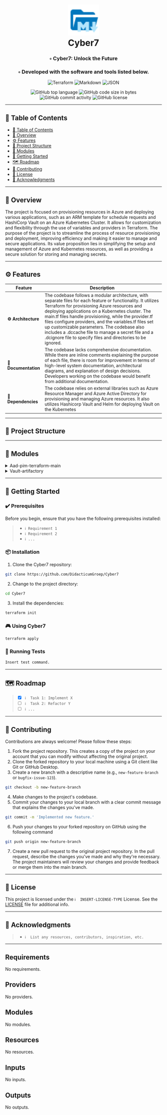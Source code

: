 <div align="center">
<h1 align="center">
<img src="https://raw.githubusercontent.com/PKief/vscode-material-icon-theme/ec559a9f6bfd399b82bb44393651661b08aaf7ba/icons/folder-markdown-open.svg" width="100" />
<br>Cyber7
</h1>
<h3>◦ Cyber7: Unlock the Future</h3>
<h3>◦ Developed with the software and tools listed below.</h3>

<p align="center">
<img src="https://img.shields.io/badge/Terraform-7B42BC.svg?style&logo=Terraform&logoColor=white" alt="Terraform" />
<img src="https://img.shields.io/badge/Markdown-000000.svg?style&logo=Markdown&logoColor=white" alt="Markdown" />
<img src="https://img.shields.io/badge/JSON-000000.svg?style&logo=JSON&logoColor=white" alt="JSON" />
</p>
<img src="https://img.shields.io/github/languages/top/DidacticumGroep/Cyber7?style&color=5D6D7E" alt="GitHub top language" />
<img src="https://img.shields.io/github/languages/code-size/DidacticumGroep/Cyber7?style&color=5D6D7E" alt="GitHub code size in bytes" />
<img src="https://img.shields.io/github/commit-activity/m/DidacticumGroep/Cyber7?style&color=5D6D7E" alt="GitHub commit activity" />
<img src="https://img.shields.io/github/license/DidacticumGroep/Cyber7?style&color=5D6D7E" alt="GitHub license" />
</div>

---

## 📒 Table of Contents
- [📒 Table of Contents](#-table-of-contents)
- [📍 Overview](#-overview)
- [⚙️ Features](#-features)
- [📂 Project Structure](#project-structure)
- [🧩 Modules](#modules)
- [🚀 Getting Started](#-getting-started)
- [🗺 Roadmap](#-roadmap)
- [🤝 Contributing](#-contributing)
- [📄 License](#-license)
- [👏 Acknowledgments](#-acknowledgments)

---


## 📍 Overview

The project is focused on provisioning resources in Azure and deploying various applications, such as an ARM template for schedule requests and HashiCorp Vault on an Azure Kubernetes Cluster. It allows for customization and flexibility through the use of variables and providers in Terraform. The purpose of the project is to streamline the process of resource provisioning and deployment, improving efficiency and making it easier to manage and secure applications. Its value proposition lies in simplifying the setup and management of Azure and Kubernetes resources, as well as providing a secure solution for storing and managing secrets.

---

## ⚙️ Features

| Feature                | Description                           |
| ---------------------- | ------------------------------------- |
| **⚙️ Architecture**     | The codebase follows a modular architecture, with separate files for each feature or functionality. It utilizes Terraform for provisioning Azure resources and deploying applications on a Kubernetes cluster. The main.tf files handle provisioning, while the provider.tf files configure providers, and the variables.tf files set up customizable parameters. The codebase also includes a .dccache file to manage a secret file and a .dcignore file to specify files and directories to be ignored. |
| **📖 Documentation**   | The codebase lacks comprehensive documentation. While there are inline comments explaining the purpose of each file, there is room for improvement in terms of high-level system documentation, architectural diagrams, and explanation of design decisions. Developers working on the codebase would benefit from additional documentation. |
| **🔗 Dependencies**    | The codebase relies on external libraries such as Azure Resource Manager and Azure Active Directory for provisioning and managing Azure resources. It also utilizes Hashicorp Vault and Helm for deploying Vault on the Kubernetes

---


## 📂 Project Structure




---

## 🧩 Modules

<details closed><summary>Aad-pim-terraform-main</summary>

| File                                                                                                           | Summary                                                                                                                                                                                                                                  |
| ---                                                                                                            | ---                                                                                                                                                                                                                                      |
| [main.tf](https://github.com/DidacticumGroep/Cyber7/blob/main/Maikel/AAD-PIM-terraform-main/main.tf)           | This code provisions an Azure AD Group, generates a random deployment name, and deploys a schedule request using an ARM template. It assigns the "owner" role to the AD Group and sets its start date based on a time rotation schedule. |
| [provider.tf](https://github.com/DidacticumGroep/Cyber7/blob/main/Maikel/AAD-PIM-terraform-main/provider.tf)   | The code configures the required providers for Terraform, specifying versions for Azure Resource Manager and Azure Active Directory.                                                                                                     |
| [variables.tf](https://github.com/DidacticumGroep/Cyber7/blob/main/Maikel/AAD-PIM-terraform-main/variables.tf) | This code sets up variables for location, request type, and rotation days. It allows for customization of parameters for a specific operation. The goal is to provide flexibility and streamline the code for better efficiency.         |

</details>

<details closed><summary>Vault-artifactory</summary>

| File                                                                                                      | Summary                                                                                                                                                                                                                                                                                                                                                                                                                                                                                                                                                                                                                                                                                                                                                                                                                                                                                                                                                                                                                                                                                                                                                                                                                                                    |
| ---                                                                                                       | ---                                                                                                                                                                                                                                                                                                                                                                                                                                                                                                                                                                                                                                                                                                                                                                                                                                                                                                                                                                                                                                                                                                                                                                                                                                                        |
| [main.tf](https://github.com/DidacticumGroep/Cyber7/blob/main/Maikel/Vault-Artifactory/main.tf)           | The code provisions an Azure Kubernetes Cluster and deploys Hashicorp Vault on it. It also generates and stores the client certificate and kubeconfig locally. Provisioning and executing local commands are commented out. Helm release for Vault is also commented out in the code.                                                                                                                                                                                                                                                                                                                                                                                                                                                                                                                                                                                                                                                                                                                                                                                                                                                                                                                                                                      |
| [outputs.tf](https://github.com/DidacticumGroep/Cyber7/blob/main/Maikel/Vault-Artifactory/outputs.tf)     | The code outputs key components of two Kubernetes clusters: VAULT and ARTIFACTORY. It includes client certificates and the raw kube config for both clusters.                                                                                                                                                                                                                                                                                                                                                                                                                                                                                                                                                                                                                                                                                                                                                                                                                                                                                                                                                                                                                                                                                              |
| [.dccache](https://github.com/DidacticumGroep/Cyber7/blob/main/Maikel/Vault-Artifactory/.dccache)         | The code manages a secret file located at "c:/Users/MaikelvanAmen/Secret Management POC/kube.config". The file is being tracked using a hash algorithm and version control, with the latest version identified as "8f765e03b550eef2f56bb40b2c664bdf4982b3de1fc5be32be3b72ca458039aa".                                                                                                                                                                                                                                                                                                                                                                                                                                                                                                                                                                                                                                                                                                                                                                                                                                                                                                                                                                      |
| [.dcignore](https://github.com/DidacticumGroep/Cyber7/blob/main/Maikel/Vault-Artifactory/.dcignore)       | This code contains a set of glob rules that specify files and directories to be ignored. These rules are used to ignore files during version control, build processes, and other operations. The rules cover various technologies and frameworks, such as Julia, CakePHP, KiCad, Dart, PlayFramework, Zephir, RhodesRhomobile, AppEngine, Textpattern, ExpressionEngine, CMake, Qt, Yeoman, ExtJs, R, Python, Magento, CodeIgniter, Haskell, Elm, Erlang, ForceDotCom, Plone, AppceleratorTitanium, ChefCookbook, Objective-C, Opa, Smalltalk, SeamGen, Xilinx, Strapi, Snap, Logtalk, SPFx, Vue, NWjs, Cordova, Bazel, AltiumDesigner, ThinkPHP, Jigsaw, Bitrix, CodeSniffer, Pimcore, Magento1, Magento2, Drupal7, InforCMS, Kentico, KellyFramewor, ROS2, Splunk, Racket, JupyterNotebooks, Nikola, Red, AtmelStudio, IAR_EWARM, esp-idf, Phoenix, JBoss4, JBoss6, Hugo, Puppet, Kotlin, Composer, Android, Nim, Actionscript, Maven, Agda, Unity, Symphony, Godot, Java, Swift, Lilypond, Joomla, SymphonyCMS, ZendFramework, C, Node, LemonStand, Waf, TeX, Rust, Yii, Mercury, Scrivener, Clojure, Phalcon, Typo3, Jenkins_Home, MetaProgrammingSystem, CraftCMS, CFWheels, OCaml, Ruby, Perl, Elisp, Jekyll, D, Packer, Umbraco, Kohana, and Nanoc. |
| [providers.tf](https://github.com/DidacticumGroep/Cyber7/blob/main/Maikel/Vault-Artifactory/providers.tf) | The code sets up the necessary providers for working with Azure and Kubernetes using Terraform. It includes configuration for Azurerm, Helm, and Kubernetes providers, allowing for smooth integration and management of resources in Azure and Kubernetes environments.                                                                                                                                                                                                                                                                                                                                                                                                                                                                                                                                                                                                                                                                                                                                                                                                                                                                                                                                                                                   |
| [locals.tf](https://github.com/DidacticumGroep/Cyber7/blob/main/Maikel/Vault-Artifactory/locals.tf)       | The code deploys a HashiCorp Vault cluster on Azure, sets up a Kubernetes namespace, and installs Vault using Helm with custom configurations. It also executes PowerShell commands to configure the Kubernetes context and create the namespace.                                                                                                                                                                                                                                                                                                                                                                                                                                                                                                                                                                                                                                                                                                                                                                                                                                                                                                                                                                                                          |

</details>

---

## 🚀 Getting Started

### ✔️ Prerequisites

Before you begin, ensure that you have the following prerequisites installed:
> - `ℹ️ Requirement 1`
> - `ℹ️ Requirement 2`
> - `ℹ️ ...`

### 📦 Installation

1. Clone the Cyber7 repository:
```sh
git clone https://github.com/DidacticumGroep/Cyber7
```

2. Change to the project directory:
```sh
cd Cyber7
```

3. Install the dependencies:
```sh
terraform init
```

### 🎮 Using Cyber7

```sh
terraform apply
```

### 🧪 Running Tests
```sh
Insert test command.
```

---


## 🗺 Roadmap

> - [X] `ℹ️  Task 1: Implement X`
> - [ ] `ℹ️  Task 2: Refactor Y`
> - [ ] `ℹ️ ...`


---

## 🤝 Contributing

Contributions are always welcome! Please follow these steps:
1. Fork the project repository. This creates a copy of the project on your account that you can modify without affecting the original project.
2. Clone the forked repository to your local machine using a Git client like Git or GitHub Desktop.
3. Create a new branch with a descriptive name (e.g., `new-feature-branch` or `bugfix-issue-123`).
```sh
git checkout -b new-feature-branch
```
4. Make changes to the project's codebase.
5. Commit your changes to your local branch with a clear commit message that explains the changes you've made.
```sh
git commit -m 'Implemented new feature.'
```
6. Push your changes to your forked repository on GitHub using the following command
```sh
git push origin new-feature-branch
```
7. Create a new pull request to the original project repository. In the pull request, describe the changes you've made and why they're necessary.
The project maintainers will review your changes and provide feedback or merge them into the main branch.

---

## 📄 License

This project is licensed under the `ℹ️  INSERT-LICENSE-TYPE` License. See the [LICENSE](https://docs.github.com/en/communities/setting-up-your-project-for-healthy-contributions/adding-a-license-to-a-repository) file for additional info.

---

## 👏 Acknowledgments

> - `ℹ️  List any resources, contributors, inspiration, etc.`

---

<!-- BEGIN_TF_DOCS -->
## Requirements

No requirements.

## Providers

No providers.

## Modules

No modules.

## Resources

No resources.

## Inputs

No inputs.

## Outputs

No outputs.
<!-- END_TF_DOCS -->